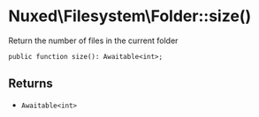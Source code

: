 # Nuxed\\Filesystem\\Folder::size()




Return the number of files in the current folder




``` Hack
public function size(): Awaitable<int>;
```




## Returns




+ ` Awaitable<int> `